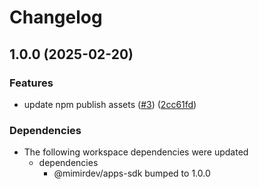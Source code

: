 # Changelog

## 1.0.0 (2025-02-20)


### Features

* update npm publish assets ([#3](https://github.com/mimir-labs/mimir-apps-sdk/issues/3)) ([2cc61fd](https://github.com/mimir-labs/mimir-apps-sdk/commit/2cc61fd35424ec1750f44e2badb4cdb0fe81e463))


### Dependencies

* The following workspace dependencies were updated
  * dependencies
    * @mimirdev/apps-sdk bumped to 1.0.0
